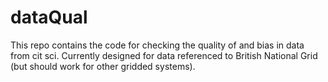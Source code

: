 dataQual
========

This repo contains the code for checking the quality of and bias in data from cit sci. Currently designed for data referenced to British National Grid (but should work for other gridded systems).
